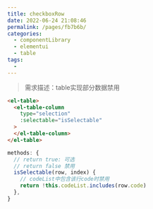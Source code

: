 ```yaml
---
title: checkboxRow
date: 2022-06-24 21:08:46
permalink: /pages/fb7b6b/
categories:
  - componentLibrary
  - elementui
  - table
tags:
  - 
---
```

> 需求描述：table实现部分数据禁用
```html
<el-table>
  <el-table-column
    type="selection"
    :selectable="isSelectable"
  >
  </el-table-column>
</el-table>
```
```javascript
methods: {
  // return true: 可选
  // return false 禁用
  isSelectable(row, index) {
    // codeList中包含该行code时禁用
    return !this.codeList.includes(row.code)
  },
}
```